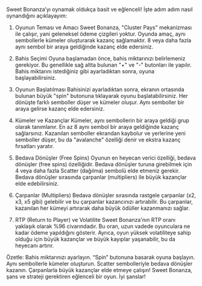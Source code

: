 Sweet Bonanza’yı oynamak oldukça basit ve eğlenceli! İşte adım adım nasıl oynandığını açıklayayım:

1. Oyunun Teması ve Amacı
Sweet Bonanza, "Cluster Pays" mekanizması ile çalışır, yani geleneksel ödeme çizgileri yoktur. Oyunda amaç, aynı sembollerle kümeler oluşturarak kazanç sağlamaktır. 8 veya daha fazla aynı sembol bir araya geldiğinde kazanç elde edersiniz.

2. Bahis Seçimi
Oyuna başlamadan önce, bahis miktarınızı belirlemeniz gerekiyor. Bu genellikle sağ altta bulunan "+" ve "-" butonları ile yapılır. Bahis miktarını istediğiniz gibi ayarladıktan sonra, oyuna başlayabilirsiniz.

3. Oyunun Başlatılması
Bahisinizi ayarladıktan sonra, ekranın ortasında bulunan büyük "spin" butonuna tıklayarak oyunu başlatabilirsiniz. Her dönüşte farklı semboller düşer ve kümeler oluşur. Aynı semboller bir araya gelirse kazanç elde edersiniz.

4. Kümeler ve Kazançlar
Kümeler, aynı sembollerin bir araya geldiği grup olarak tanımlanır. En az 8 aynı sembol bir araya geldiğinde kazanç sağlarsınız. Kazanılan semboller ekrandan kaybolur ve yerlerine yeni semboller düşer, bu da "avalanche" özelliği denir ve ekstra kazanç fırsatları yaratır.

5. Bedava Dönüşler (Free Spins)
Oyunun en heyecan verici özelliği, bedava dönüşler (free spins) özelliğidir. Bedava dönüşler turuna girebilmek için 4 veya daha fazla Scatter (dağılma) sembolü elde etmeniz gerekir. Bedava dönüşler sırasında çarpanlar (multipliers) ile büyük kazançlar elde edebilirsiniz.

6. Çarpanlar (Multipliers)
Bedava dönüşler sırasında rastgele çarpanlar (x2, x3, x5 gibi) gelebilir ve bu çarpanlar kazancınızı artırabilir. Bu çarpanlar, kazanılan her kümeyi artırarak daha büyük ödüller kazanmanızı sağlar.

7. RTP (Return to Player) ve Volatilite
Sweet Bonanza'nın RTP oranı yaklaşık olarak %96 civarındadır. Bu oran, uzun vadede oyunculara ne kadar ödeme yapıldığını gösterir. Ayrıca, oyun yüksek volatiliteye sahip olduğu için büyük kazançlar ve büyük kayıplar yaşanabilir, bu da heyecanı artırır.

Özetle:
Bahis miktarınızı ayarlayın.
“Spin” butonuna basarak oyuna başlayın.
Aynı sembollerle kümeler oluşturun.
Scatter sembolleriyle bedava dönüşler kazanın.
Çarpanlarla büyük kazançlar elde etmeye çalışın!
Sweet Bonanza, şans ve strateji gerektiren eğlenceli bir oyun. İyi şanslar!
